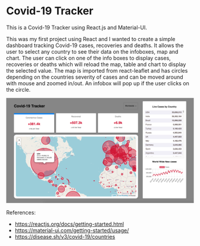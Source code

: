 # Covid-19 Tracker

This is a Covid-19 Tracker using React.js and Material-UI.

This was my first project using React and I wanted to create a simple dashboard tracking Covid-19 cases, recoveries and deaths. It allows the user to select any country to see their data on the infoboxes, map and chart. The user can click on one of the info boxes to display cases, recoveries or deaths which will reload the map, table and chart to display the selected value. The map is imported from react-leaflet and has circles depending on the countries severity of cases and can be moved around with mouse and zoomed in/out. An infobox will pop up if the user clicks on the circle.


![Screenshot](covid19tracker.png)


References:
  * https://reactjs.org/docs/getting-started.html
  * https://material-ui.com/getting-started/usage/
  * https://disease.sh/v3/covid-19/countries
